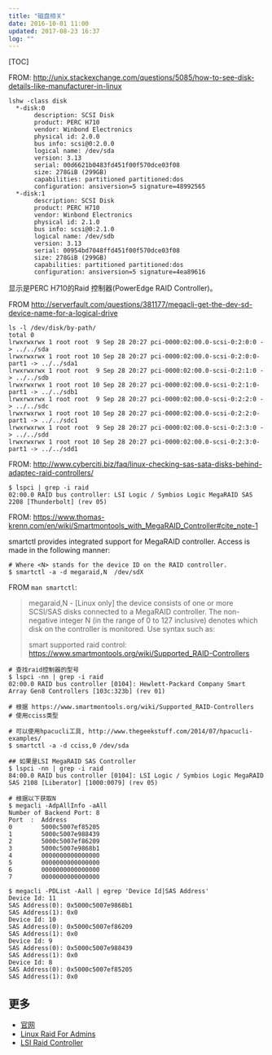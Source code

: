 ```yaml
---
title: "磁盘相关"
date: 2016-10-01 11:00
updated: 2017-08-23 16:37
log: ""
---
```


[TOC]


FROM: <http://unix.stackexchange.com/questions/5085/how-to-see-disk-details-like-manufacturer-in-linux>

```text
lshw -class disk
  *-disk:0
       description: SCSI Disk
       product: PERC H710
       vendor: Winbond Electronics
       physical id: 2.0.0
       bus info: scsi@0:2.0.0
       logical name: /dev/sda
       version: 3.13
       serial: 00d6621b0483fd451f00f570dce03f08
       size: 278GiB (299GB)
       capabilities: partitioned partitioned:dos
       configuration: ansiversion=5 signature=48992565
  *-disk:1
       description: SCSI Disk
       product: PERC H710
       vendor: Winbond Electronics
       physical id: 2.1.0
       bus info: scsi@0:2.1.0
       logical name: /dev/sdb
       version: 3.13
       serial: 00954bd7048ffd451f00f570dce03f08
       size: 278GiB (299GB)
       capabilities: partitioned partitioned:dos
       configuration: ansiversion=5 signature=4ea89616

```

显示是PERC H710的Raid 控制器(PowerEdge RAID Controller)。


FROM <http://serverfault.com/questions/381177/megacli-get-the-dev-sd-device-name-for-a-logical-drive>

```text
ls -l /dev/disk/by-path/
total 0
lrwxrwxrwx 1 root root  9 Sep 28 20:27 pci-0000:02:00.0-scsi-0:2:0:0 -> ../../sda
lrwxrwxrwx 1 root root 10 Sep 28 20:27 pci-0000:02:00.0-scsi-0:2:0:0-part1 -> ../../sda1
lrwxrwxrwx 1 root root  9 Sep 28 20:27 pci-0000:02:00.0-scsi-0:2:1:0 -> ../../sdb
lrwxrwxrwx 1 root root 10 Sep 28 20:27 pci-0000:02:00.0-scsi-0:2:1:0-part1 -> ../../sdb1
lrwxrwxrwx 1 root root  9 Sep 28 20:27 pci-0000:02:00.0-scsi-0:2:2:0 -> ../../sdc
lrwxrwxrwx 1 root root 10 Sep 28 20:27 pci-0000:02:00.0-scsi-0:2:2:0-part1 -> ../../sdc1
lrwxrwxrwx 1 root root  9 Sep 28 20:27 pci-0000:02:00.0-scsi-0:2:3:0 -> ../../sdd
lrwxrwxrwx 1 root root 10 Sep 28 20:27 pci-0000:02:00.0-scsi-0:2:3:0-part1 -> ../../sdd1
```

FROM: <http://www.cyberciti.biz/faq/linux-checking-sas-sata-disks-behind-adaptec-raid-controllers/>

```text
$ lspci | grep -i raid
02:00.0 RAID bus controller: LSI Logic / Symbios Logic MegaRAID SAS 2208 [Thunderbolt] (rev 05)
```

FROM: <https://www.thomas-krenn.com/en/wiki/Smartmontools_with_MegaRAID_Controller#cite_note-1>

smartctl provides integrated support for MegaRAID controller. Access is made in the following manner:

```text
# Where <N> stands for the device ID on the RAID controller.
$ smartctl -a -d megaraid,N  /dev/sdX
```

FROM `man smartctl`:

> megaraid,N - [Linux only] the device consists of one or more SCSI/SAS disks connected to a MegaRAID controller. The non-negative integer N (in the range of 0 to 127 inclusive) denotes which disk on the controller is monitored.  Use syntax such as:
>
> smart supported raid control: <https://www.smartmontools.org/wiki/Supported_RAID-Controllers>


```text
# 查找raid控制器的型号
$ lspci -nn | grep -i raid
02:00.0 RAID bus controller [0104]: Hewlett-Packard Company Smart Array Gen8 Controllers [103c:323b] (rev 01)

# 根据 https://www.smartmontools.org/wiki/Supported_RAID-Controllers
# 使用cciss类型

# 可以使用hpacucli工具, http://www.thegeekstuff.com/2014/07/hpacucli-examples/
$ smartctl -a -d cciss,0 /dev/sda

## 如果是LSI MegaRAID SAS Controller
$ lspci -nn | grep -i raid
84:00.0 RAID bus controller [0104]: LSI Logic / Symbios Logic MegaRAID SAS 2108 [Liberator] [1000:0079] (rev 05)

# 根据以下获取N
$ megacli -AdpAllInfo -aAll
Number of Backend Port: 8
Port  :  Address
0        5000c5007ef85205
1        5000c5007e988439
2        5000c5007ef86209
3        5000c5007e9868b1
4        0000000000000000
5        0000000000000000
6        0000000000000000
7        0000000000000000

$ megacli -PDList -Aall | egrep 'Device Id|SAS Address'
Device Id: 11
SAS Address(0): 0x5000c5007e9868b1
SAS Address(1): 0x0
Device Id: 10
SAS Address(0): 0x5000c5007ef86209
SAS Address(1): 0x0
Device Id: 9
SAS Address(0): 0x5000c5007e988439
SAS Address(1): 0x0
Device Id: 8
SAS Address(0): 0x5000c5007ef85205
SAS Address(1): 0x0
```



## 更多

* [官网](https://www.smartmontools.org/)
* [Linux Raid For Admins](https://wiki.debian.org/LinuxRaidForAdmins)
* [LSI Raid Controller](https://wiki.hetzner.de/index.php/LSI_RAID_Controller/en)
